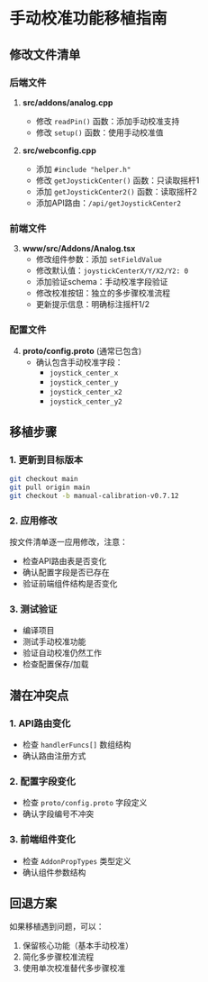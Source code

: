 # 手动校准功能移植指南

## 修改文件清单

### 后端文件
1. **src/addons/analog.cpp**
   - 修改 `readPin()` 函数：添加手动校准支持
   - 修改 `setup()` 函数：使用手动校准值

2. **src/webconfig.cpp**
   - 添加 `#include "helper.h"`
   - 修改 `getJoystickCenter()` 函数：只读取摇杆1
   - 添加 `getJoystickCenter2()` 函数：读取摇杆2
   - 添加API路由：`/api/getJoystickCenter2`

### 前端文件
3. **www/src/Addons/Analog.tsx**
   - 修改组件参数：添加 `setFieldValue`
   - 修改默认值：`joystickCenterX/Y/X2/Y2: 0`
   - 添加验证schema：手动校准字段验证
   - 修改校准按钮：独立的多步骤校准流程
   - 更新提示信息：明确标注摇杆1/2

### 配置文件
4. **proto/config.proto** (通常已包含)
   - 确认包含手动校准字段：
     - `joystick_center_x`
     - `joystick_center_y` 
     - `joystick_center_x2`
     - `joystick_center_y2`

## 移植步骤

### 1. 更新到目标版本
```bash
git checkout main
git pull origin main
git checkout -b manual-calibration-v0.7.12
```

### 2. 应用修改
按文件清单逐一应用修改，注意：
- 检查API路由表是否变化
- 确认配置字段是否已存在
- 验证前端组件结构是否变化

### 3. 测试验证
- 编译项目
- 测试手动校准功能
- 验证自动校准仍然工作
- 检查配置保存/加载

## 潜在冲突点

### 1. API路由变化
- 检查 `handlerFuncs[]` 数组结构
- 确认路由注册方式

### 2. 配置字段变化
- 检查 `proto/config.proto` 字段定义
- 确认字段编号不冲突

### 3. 前端组件变化
- 检查 `AddonPropTypes` 类型定义
- 确认组件参数结构

## 回退方案
如果移植遇到问题，可以：
1. 保留核心功能（基本手动校准）
2. 简化多步骤校准流程
3. 使用单次校准替代多步骤校准

